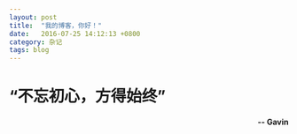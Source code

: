 ```yaml
---
layout: post
title:  "我的博客，你好！"
date:   2016-07-25 14:12:13 +0800
category: 杂记
tags: blog
---
```



# “不忘初心，方得始终”


<h4 style="text-align:right">-- Gavin<h4>
